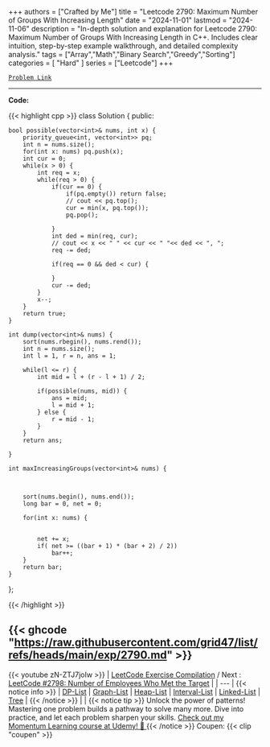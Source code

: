 
+++
authors = ["Crafted by Me"]
title = "Leetcode 2790: Maximum Number of Groups With Increasing Length"
date = "2024-11-01"
lastmod = "2024-11-06"
description = "In-depth solution and explanation for Leetcode 2790: Maximum Number of Groups With Increasing Length in C++. Includes clear intuition, step-by-step example walkthrough, and detailed complexity analysis."
tags = ["Array","Math","Binary Search","Greedy","Sorting"]
categories = [
    "Hard"
]
series = ["Leetcode"]
+++



[`Problem Link`](https://leetcode.com/problems/maximum-number-of-groups-with-increasing-length/description/)

---

**Code:**

{{< highlight cpp >}}
class Solution {
public:
    
    bool possible(vector<int>& nums, int x) {
        priority_queue<int, vector<int>> pq;
        int n = nums.size();
        for(int x: nums) pq.push(x);
        int cur = 0;
        while(x > 0) {
            int req = x;
            while(req > 0) {
                if(cur == 0) {
                    if(pq.empty()) return false;
                    // cout << pq.top();
                    cur = min(x, pq.top());
                    pq.pop();

                }
                int ded = min(req, cur);
                // cout << x << " " << cur << " "<< ded << ", ";
                req -= ded;

                if(req == 0 && ded < cur) {
                    
                }
                cur -= ded;
            }
            x--;
        }
        return true;
    }

    int dump(vector<int>& nums) {
        sort(nums.rbegin(), nums.rend());
        int n = nums.size();
        int l = 1, r = n, ans = 1;

        while(l <= r) {
            int mid = l + (r - l + 1) / 2;
            
            if(possible(nums, mid)) {
                ans = mid;
                l = mid + 1;
            } else {
                r = mid - 1;
            }
        }
        return ans;
        
    }
    
    int maxIncreasingGroups(vector<int>& nums) {
        
        
        
        sort(nums.begin(), nums.end());
        long bar = 0, net = 0;
        
        for(int x: nums) {
            
            
            net += x;
            if( net >= ((bar + 1) * (bar + 2) / 2))
                bar++;
        }
        return bar;
    }
};

{{< /highlight >}}

{{< ghcode "https://raw.githubusercontent.com/grid47/list/refs/heads/main/exp/2790.md" >}}
---
{{< youtube zN-ZTJ7joIw >}}
| [LeetCode Exercise Compilation](https://grid47.xyz/leetcode/) / Next : [LeetCode #2798: Number of Employees Who Met the Target](https://grid47.xyz/posts/leetcode_2798) |
| --- |
{{< notice info >}}
| [DP-List](https://grid47.xyz/lists/dp/) | [Graph-List](https://grid47.xyz/lists/graph/) | [Heap-List](https://grid47.xyz/lists/heap/) | [Interval-List](https://grid47.xyz/lists/interval/) | [Linked-List](https://grid47.xyz/lists/ll/) | [Tree](https://grid47.xyz/lists/tree/) |
{{< /notice >}}
| |
{{< notice tip >}}
Unlock the power of patterns! Mastering one problem builds a pathway to solve many more. Dive into practice, and let each problem sharpen your skills. [Check out my Momentum Learning course at Udemy! 🚀 ](https://www.udemy.com/course/algorithms-and-data-structures-in-cpp/)
{{< /notice >}}
Coupen: {{< clip "coupen" >}}
